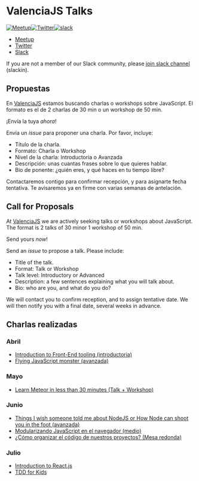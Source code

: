 # ValenciaJS Talks

[![Meetup](https://img.shields.io/badge/Meetup-Valencia--JS-red.svg?style=flat-square)](https://www.meetup.com/ValenciaJS)[![Twitter](https://img.shields.io/badge/Twitter-VlcJS-55acee.svg?style=flat-square)](https://twitter.com/VlcJS)[![slack](https://img.shields.io/badge/slack-valenciajs-f3005a.svg?style=flat-square)](https://valenciajs.slack.com)

- [Meetup](https://www.meetup.com/ValenciaJS)
- [Twitter](https://twitter.com/VlcJS)
- [Slack](https://valenciajs.slack.com)

If you are not a member of our Slack community, please [join slack channel](http://valenciajs.herokuapp.com/) (slackin).

## Propuestas

En [ValenciaJS](http://www.valenciajs.org/) estamos buscando charlas o workshops sobre JavaScript. El formato es el de 2 charlas de 30 min o un workshop de 50 min.

¡Envía la tuya *ahora*!

Envía un _issue_ para proponer una charla. Por favor, incluye:

* Título de la charla.
* Formato: Charla o Workshop
* Nivel de la charla: Introductoria o Avanzada
* Descripción: unas cuantas frases sobre lo que quieres hablar.
* Bio de ponente: ¿quién eres, y qué haces en tu tiempo libre?

Contactaremos contigo para confirmar recepción, y para asignarte fecha tentativa.
Te avisaremos ya en firme con varias semanas de antelación.

## Call for Proposals

At [ValenciaJS](http://www.valenciajs.org/) we are actively seeking talks or workshops about JavaScript. The format is 2 talks of 30 minor 1 workshop of 50 min.

Send yours *now*!

Send an _issue_ to propose a talk. Please include:

* Title of the talk.
* Format: Talk or Workshop
* Talk level: Introductory or Advanced
* Description: a few sentences explaining what you will talk about.
* Bio: who are you, and what do you do?

We will contact you to confirm reception, and to assign tentative date.
We will then notify you with a final date, several weeks in advance.

## Charlas realizadas

### Abril

* [Introduction to Front-End tooling (introductoria)](http://bit.ly/vlcjs2-1)
* [Flying JavaScript monster (avanzada)](http://bit.ly/vlcjs2-2)


### Mayo

* [Learn Meteor in less than 30 minutes (Talk + Workshop)](https://docs.google.com/presentation/d/1KqPoL2h28ebHSBdm_sHYLAfSSM951d1J-HcXS2jIVec/edit?usp=sharing)


### Junio 

* [Things I wish someone told me about NodeJS or How Node can shoot you in the foot (avanzada)](http://www.meetup.com/es/ValenciaJS/events/222892338/)
* [Modularizando JavaScript en el navegador (medio)](http://www.meetup.com/es/ValenciaJS/events/222892338/)
* [¿Cómo organizar el código de nuestros proyectos? (Mesa redonda)](http://www.meetup.com/es/ValenciaJS/events/223474228/)

### Julio

* [Introduction to React.js](http://www.meetup.com/es/ValenciaJS/events/223760927/)
* [TDD for Kids](http://www.meetup.com/es/ValenciaJS/events/223760927/)


